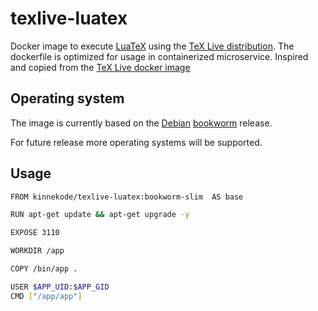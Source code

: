# texlive-luatex
Docker image to execute [LuaTeX](https://www.luatex.org/) using the [TeX Live distribution](https://tug.org/texlive/).
The dockerfile is optimized for usage in containerized microservice. Inspired and copied from the [TeX Live docker image](https://hub.docker.com/r/texlive/texlive)

## Operating system
The image is currently based on the [Debian](https://www.debian.org/) [bookworm](https://www.debian.org/releases/bookworm/) release.

For future release more operating systems will be supported.

## Usage
```bash
FROM kinnekode/texlive-luatex:bookworm-slim  AS base

RUN apt-get update && apt-get upgrade -y

EXPOSE 3110

WORKDIR /app

COPY /bin/app .

USER $APP_UID:$APP_GID
CMD ["/app/app"]
```